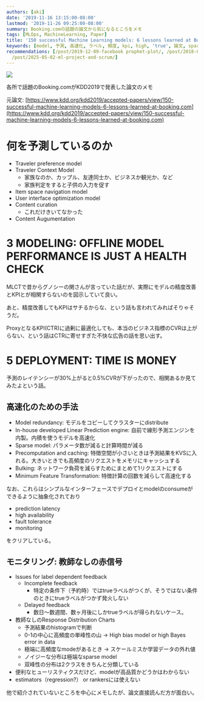 ```yaml
---
authors: [aki]
date: '2019-11-16 13:15:00-08:00'
lastmod: '2019-11-26 09:25:00-08:00'
summary: Booking.comの話題の論文から気になるところをメモ
tags: [MLOps, MachineLearning, Paper]
title: '150 successful Machine Learning models: 6 lessons learned at Booking.comのメモ'
keywords: [model, 予測, 高速化, ラベル, 頻度, kpi, high, 'true', 論文, sparse]
recommendations: [/post/2019-12-09-facebook prophet-plot/, /post/2018-05-17_mlse-kickoff/,
  /post/2025-05-02-ml-project-and-scrum/]
---
```


![](https://images.unsplash.com/photo-1571942790878-b43e71f29476?ixlib=rb-1.2.1&q=85&fm=jpg&crop=entropy&cs=srgb)

各所で話題のBooking.comがKDD2019で発表した論文のメモ

元論文: [https://www.kdd.org/kdd2019/accepted-papers/view/150-successful-machine-learning-models-6-lessons-learned-at-booking.com](https://www.kdd.org/kdd2019/accepted-papers/view/150-successful-machine-learning-models-6-lessons-learned-at-booking.com)

# 何を予測しているのか

- Traveler preference model
- Traveler Context Model
    - 家族なのか、カップル、友達同士か、ビジネスか観光か、など
    - 家族判定をすると子供の入力を促す
- Item space navigation model
- User interface optimization model
- Content curation
    - これだけきいてなかった
- Content Augumentation

# 3 MODELING: OFFLINE MODEL PERFORMANCE IS JUST A HEALTH CHECK

MLCTで昔からグノシーの関さんが言っていた話だが、実際にモデルの精度改善とKPIとが相関すらないのを図示していて良い。

あと、精度改善してもKPIはサチるからな、という話も言われてみればそりゃそうだ。

ProxyとなるKPI(CTR)に過剰に最適化しても、本当のビジネス指標のCVRは上がらない、という話はCTRに寄せすぎた不快な広告の話を思い出す。

# 5 DEPLOYMENT: TIME IS MONEY

予測のレイテンシーが30%上がると0.5%CVRが下がったので、相関あるか見てみたよという話。

## 高速化のための手法

- Model redundancy: モデルをコピーしてクラスターにdistribute
- In-house developed Linear Prediction engine: 自前で線形予測エンジンを内製。内積を使うモデルを高速化
- Sparse model: パラメータ数が減ると計算時間が減る
- Precomputation and caching: 特徴空間が小さいときは予測結果をKVSに入れる。大きいときでも高頻度のリクエストをメモリにキャッシュする
- Bulking: ネットワーク負荷を減らすためにまとめて1リクエストにする
- Minimum Feature Transformation: 特徴計算の回数を減らして高速化する

なお、これらはシンプルなインターフェースでデプロイとmodelのconsumeができるように抽象化されており

- prediction latency
- high availability
- fault tolerance
- monitoring

をクリアしている。

## モニタリング: 教師なしの赤信号

- Issues for label dependent feedback
    - Incomplete feedback
        - 特定の条件下（予約時）ではtrueラベルがつくが、そうではない条件のときにtrueラベルがつかず発火しない
    - Delayed feedback
        - 数日〜数週間、数ヶ月後にしかtrueラベルが得られないケース。
- 教師なしのResponse Distribution Charts
    - 予測結果のhistogramで判断
    - 0-1の中心に高頻度の単峰性の山 → High bias model or high Bayes error in data
    - 極端に高頻度なmodeがあるとき → スケールミスか学習データの外れ値
    - ノイジーな分布は極端なsparse model
    - 双峰性の分布は2クラスをきちんと分類している
- 便利なヒューリスティクスだけど、modelが高品質かどうかはわからない
- estimators（regression?） or rankersには使えない

他で紹介されていないところを中心にメモしたが、論文直接読んだ方が面白い。